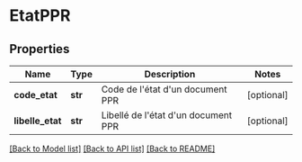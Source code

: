 # EtatPPR

## Properties
Name | Type | Description | Notes
------------ | ------------- | ------------- | -------------
**code_etat** | **str** | Code de l&#x27;état d&#x27;un document PPR | [optional] 
**libelle_etat** | **str** | Libellé de l&#x27;état d&#x27;un document PPR | [optional] 

[[Back to Model list]](../README.md#documentation-for-models) [[Back to API list]](../README.md#documentation-for-api-endpoints) [[Back to README]](../README.md)

